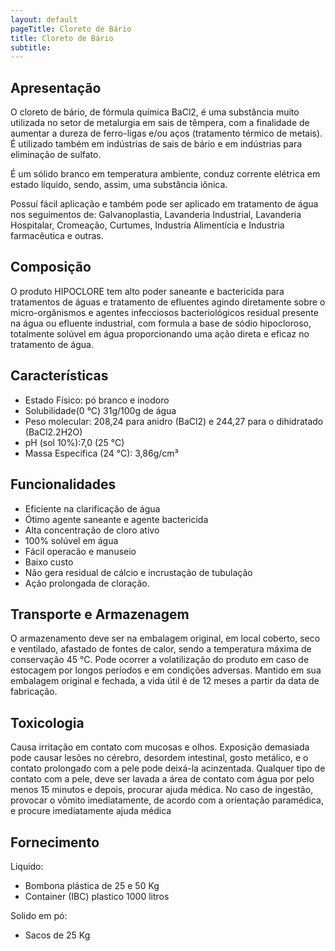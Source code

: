 ```yaml
---
layout: default
pageTitle: Cloreto de Bário
title: Cloreto de Bário
subtitle: 
---
```


## Apresentação
O cloreto de bário, de fórmula química BaCl2, é uma substância muito utilizada no setor de metalurgia em sais de têmpera, com a finalidade de aumentar a dureza de ferro-ligas e/ou aços (tratamento térmico de metais). É utilizado também em indústrias de sais de bário e em indústrias para eliminação de sulfato. 

É um sólido branco em temperatura ambiente, conduz corrente elétrica em estado líquido, sendo, assim, uma substância iônica.

Possuí fácil aplicação e também pode ser aplicado em tratamento de água nos seguimentos de: Galvanoplastia, Lavanderia Industrial, Lavanderia Hospitalar, Cromeação, Curtumes, Industria Alimentícia e Industria farmacêutica e outras.

## Composição
O produto HIPOCLORE tem alto poder saneante e bactericida para tratamentos de águas e tratamento de efluentes agindo diretamente sobre o micro-orgânismos e agentes infecciosos bacteriológicos residual presente na água ou efluente industrial, com formula a base de sódio hipocloroso, totalmente solúvel em água proporcionando uma ação direta e eficaz no tratamento de água.

## Características

- Estado Físico: pó branco e inodoro
- Solubilidade(0 °C) 31g/100g de água
- Peso molecular: 208,24 para anidro (BaCl2) e 244,27 para o dihidratado (BaCl2.2H2O)
- pH (sol 10%):7,0 (25 °C)
- Massa Especifica (24 °C): 3,86g/cm³


## Funcionalidades

- Eficiente na clarificação de água
- Ótimo agente saneante e agente bactericida
- Alta concentração de cloro ativo
- 100% solúvel em água
- Fácil operacão e manuseio
- Baixo custo
- Não gera residual de cálcio e incrustação de tubulação
- Ação prolongada de cloração.


## Transporte e Armazenagem
O armazenamento deve ser na embalagem original, em local coberto, seco e ventilado, afastado    de fontes de calor, sendo a temperatura máxima de conservação 45 °C. 
Pode ocorrer a volatilização do produto em caso de estocagem por longos períodos e em condições adversas.
Mantido em sua embalagem original e fechada, a vida útil é de 12 meses a partir da data de  fabricação.

## Toxicologia
Causa irritação em contato com mucosas e olhos. Exposição demasiada pode causar lesões no cérebro, desordem intestinal, gosto metálico, e o contato prolongado com a pele pode deixá-la acinzentada. Qualquer tipo de contato com a pele, deve ser lavada a área de contato com água por pelo menos 15 minutos e depois, procurar ajuda médica. No caso de ingestão, provocar o vômito imediatamente, de acordo com a orientação paramédica, e procure imediatamente ajuda médica

## Fornecimento

Liquido: 

- Bombona plástica de 25 e 50 Kg
- Container (IBC) plastico 1000 litros 

Solido em pó:

- Sacos de 25 Kg

